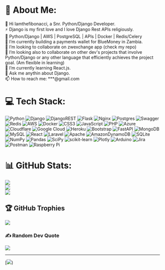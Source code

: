 # 💫 About Me: 
👋 Hi Iamthefibonacci, a Snr. Python/Django Developer. <br>
⚡ Django is my first love and I love Django Rest APIs religiously. <br>
👀 Python/Django | AWS | PostgreSQL | APIs | Docker | Redis/Celery <br>
🔭 I’m currently building a payments wallet for BlueMoney in Zambia. <br>
👯 I’m looking to collaborate on zwexchange app (check my repo)<br>
🤝 I’m looking also to collaborate on other dev's projects that involve Python/Django 
or any other language that efficiently achieves the project goal. (Am flexible in learning) <br>
🌱 I’m currently learning React.js.  <br>
💬 Ask me anythin about Django. <br>
📫 How to reach me: ***@gmail.com <br>


# 💻 Tech Stack:
![Python](
https://img.shields.io/badge/python-3670A0?style=for-the-badge&logo=python&logoColor=ffdd54)
![Django](
https://img.shields.io/badge/django-%23092E20.svg?style=for-the-badge&logo=django&logoColor=white)
![DjangoREST](
https://img.shields.io/badge/DJANGO-REST-ff1709?style=for-the-badge&logo=django&logoColor=white&color=ff1709&labelColor=gray)
![Flask](
https://img.shields.io/badge/flask-%23000.svg?style=for-the-badge&logo=flask&logoColor=white)
![Nginx](
https://img.shields.io/badge/nginx-%23009639.svg?style=for-the-badge&logo=nginx&logoColor=white)
![Postgres](
https://img.shields.io/badge/postgres-%23316192.svg?style=for-the-badge&logo=postgresql&logoColor=white)
![Swagger](
https://img.shields.io/badge/-Swagger-%23Clojure?style=for-the-badge&logo=swagger&logoColor=white)
![Redis](
https://img.shields.io/badge/redis-%23DD0031.svg?style=for-the-badge&logo=redis&logoColor=white)
![AWS](
https://img.shields.io/badge/AWS-%23FF9900.svg?style=for-the-badge&logo=amazon-aws&logoColor=white)
![Docker](
https://img.shields.io/badge/docker-%230db7ed.svg?style=for-the-badge&logo=docker&logoColor=white)
![CSS3](
https://img.shields.io/badge/css3-%231572B6.svg?style=for-the-badge&logo=css3&logoColor=white)
![JavaScript](
https://img.shields.io/badge/javascript-%23323330.svg?style=for-the-badge&logo=javascript&logoColor=%23F7DF1E)
![PHP](
https://img.shields.io/badge/php-%23777BB4.svg?style=for-the-badge&logo=php&logoColor=white)
![Azure](
https://img.shields.io/badge/azure-%230072C6.svg?style=for-the-badge&logo=azure-devops&logoColor=white)
![Cloudflare](
https://img.shields.io/badge/Cloudflare-F38020?style=for-the-badge&logo=Cloudflare&logoColor=white)
![Google Cloud](
https://img.shields.io/badge/Google%20Cloud-%234285F4.svg?style=for-the-badge&logo=google-cloud&logoColor=white)
![Heroku](
https://img.shields.io/badge/heroku-%23430098.svg?style=for-the-badge&logo=heroku&logoColor=white)
![Bootstrap](
https://img.shields.io/badge/bootstrap-%23563D7C.svg?style=for-the-badge&logo=bootstrap&logoColor=white)
![FastAPI](
https://img.shields.io/badge/FastAPI-005571?style=for-the-badge&logo=fastapi)
![MongoDB](
https://img.shields.io/badge/MongoDB-%234ea94b.svg?style=for-the-badge&logo=mongodb&logoColor=white)
![MySQL](
https://img.shields.io/badge/mysql-%2300f.svg?style=for-the-badge&logo=mysql&logoColor=white)
![React](
https://img.shields.io/badge/react-%2320232a.svg?style=for-the-badge&logo=react&logoColor=%2361DAFB)
![Laravel](
https://img.shields.io/badge/laravel-%23FF2D20.svg?style=for-the-badge&logo=laravel&logoColor=white)
![Apache](
https://img.shields.io/badge/apache-%23D42029.svg?style=for-the-badge&logo=apache&logoColor=white)
![AmazonDynamoDB](
https://img.shields.io/badge/Amazon%20DynamoDB-4053D6?style=for-the-badge&logo=Amazon%20DynamoDB&logoColor=white)
![SQLite](
https://img.shields.io/badge/sqlite-%2307405e.svg?style=for-the-badge&logo=sqlite&logoColor=white)
![NumPy](
https://img.shields.io/badge/numpy-%23013243.svg?style=for-the-badge&logo=numpy&logoColor=white)
![Pandas](
https://img.shields.io/badge/pandas-%23150458.svg?style=for-the-badge&logo=pandas&logoColor=white)
![SciPy](
https://img.shields.io/badge/SciPy-%230C55A5.svg?style=for-the-badge&logo=scipy&logoColor=%white)
![scikit-learn](
https://img.shields.io/badge/scikit--learn-%23F7931E.svg?style=for-the-badge&logo=scikit-learn&logoColor=white)
![Plotly](
https://img.shields.io/badge/Plotly-%233F4F75.svg?style=for-the-badge&logo=plotly&logoColor=white)
![Arduino](
https://img.shields.io/badge/-Arduino-00979D?style=for-the-badge&logo=Arduino&logoColor=white)
![Jira](
https://img.shields.io/badge/jira-%230A0FFF.svg?style=for-the-badge&logo=jira&logoColor=white)
![Postman](
https://img.shields.io/badge/Postman-FF6C37?style=for-the-badge&logo=postman&logoColor=white)
![Raspberry Pi](
https://img.shields.io/badge/-RaspberryPi-C51A4A?style=for-the-badge&logo=Raspberry-Pi)


# 📊 GitHub Stats:
![](
https://github-readme-stats.vercel.app/api?username=iamthefibonacci&theme=dark&hide_border=false&include_all_commits=true&count_private=false
)<br/>
![](
https://github-readme-streak-stats.herokuapp.com/?user=iamthefibonacci&theme=dark&hide_border=false
)<br/>
![](
https://github-readme-stats.vercel.app/api/top-langs/?username=iamthefibonacci&theme=dark&hide_border=false&include_all_commits=true&count_private=false&layout=compact
)

## 🏆 GitHub Trophies
![](
https://github-profile-trophy.vercel.app/?username=iamthefibonacci&theme=radical&no-frame=false&no-bg=true&margin-w=4
)

### ✍️ Random Dev Quote
![](
https://quotes-github-readme.vercel.app/api?type=horizontal&theme=radical)


---
[![](
https://visitcount.itsvg.in/api?id=iamthefibonacci&icon=0&color=0))
